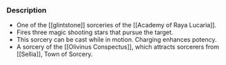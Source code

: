 ### Description
- One of the [[glintstone]] sorceries of the [[Academy of Raya Lucaria]].
- Fires three magic shooting stars that pursue the target.
- This sorcery can be cast while in motion. Charging enhances potency.
- A sorcery of the [[Olivinus Conspectus]], which attracts sorcerers from [[Sellia]], Town of Sorcery.